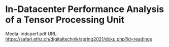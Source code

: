 # In-Datacenter Performance Analysis of a Tensor Processing Unit

Media: indcperf.pdf
URL: https://safari.ethz.ch/digitaltechnik/spring2021/doku.php?id=readings
